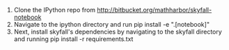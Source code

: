 1. Clone the IPython repo from http://bitbucket.org/mathharbor/skyfall-notebook
2. Navigate to the ipython directory and run pip install -e ".[notebook]"
3. Next, install skyfall's dependencies by navigating to the skyfall directory and running pip install -r requirements.txt